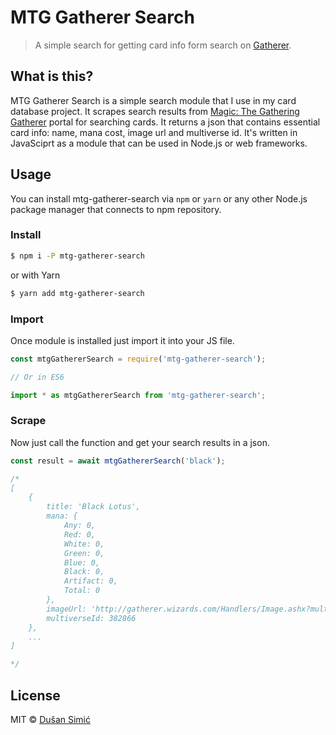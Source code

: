 # MTG Gatherer Search
> A simple search for getting card info form search on [Gatherer](http://gatherer.wizards.com).

## What is this?

MTG Gatherer Search is a simple search module that I use in my card database project. It scrapes search results from [Magic: The Gathering Gatherer](http://gatherer.wizards.com) portal for searching cards. It returns a json that contains essential card info: name, mana cost, image url and multiverse id. It's written in JavaSciprt as a module that can be used in Node.js or web frameworks.

## Usage

You can install mtg-gatherer-search via `npm` or `yarn` or any other Node.js package manager that connects to npm repository.

### Install
``` bash
$ npm i -P mtg-gatherer-search
```
or with Yarn
``` bash
$ yarn add mtg-gatherer-search
```

### Import

Once module is installed just import it into your JS file.
``` javascript
const mtgGathererSearch = require('mtg-gatherer-search');

// Or in ES6

import * as mtgGathererSearch from 'mtg-gatherer-search';
```

### Scrape

Now just call the function and get your search results in a json.
``` javascript
const result = await mtgGathererSearch('black');

/*
[
	{
		title: 'Black Lotus',
		mana: {
			Any: 0,
			Red: 0,
			White: 0,
			Green: 0,
			Blue: 0,
			Black: 0,
			Artifact: 0,
			Total: 0
		},
		imageUrl: 'http://gatherer.wizards.com/Handlers/Image.ashx?multiverseid=382866&type=card',
		multiverseId: 382866
	},
	...
]

*/
```

## License

MIT © [Dušan Simić](http://dusansimic.me)
